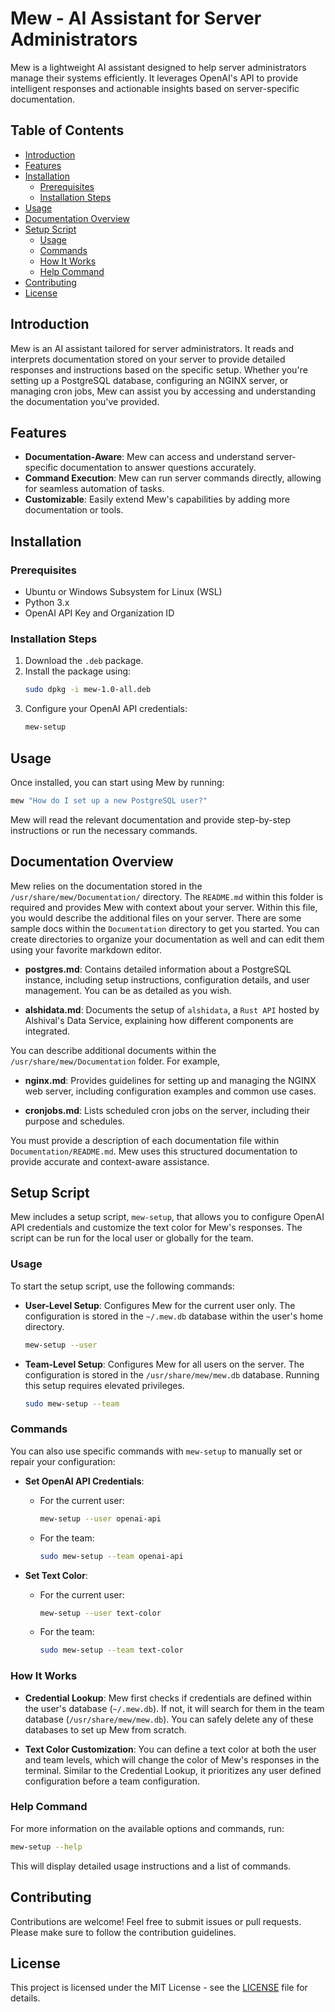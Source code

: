 # Mew - AI Assistant for Server Administrators

Mew is a lightweight AI assistant designed to help server administrators manage their systems efficiently. It leverages OpenAI's API to provide intelligent responses and actionable insights based on server-specific documentation.

## Table of Contents

- [Introduction](#introduction)
- [Features](#features)
- [Installation](#installation)
  - [Prerequisites](#prerequisites)
  - [Installation Steps](#installation-steps)
- [Usage](#usage)
- [Documentation Overview](#documentation-overview)
- [Setup Script](#setup-script)
  - [Usage](#usage-1)
  - [Commands](#commands)
  - [How It Works](#how-it-works)
  - [Help Command](#help-command)
- [Contributing](#contributing)
- [License](#license)

## Introduction

Mew is an AI assistant tailored for server administrators. It reads and interprets documentation stored on your server to provide detailed responses and instructions based on the specific setup. Whether you're setting up a PostgreSQL database, configuring an NGINX server, or managing cron jobs, Mew can assist you by accessing and understanding the documentation you've provided.

## Features

- **Documentation-Aware**: Mew can access and understand server-specific documentation to answer questions accurately.
- **Command Execution**: Mew can run server commands directly, allowing for seamless automation of tasks.
- **Customizable**: Easily extend Mew's capabilities by adding more documentation or tools.

## Installation

### Prerequisites

- Ubuntu or Windows Subsystem for Linux (WSL)
- Python 3.x
- OpenAI API Key and Organization ID

### Installation Steps

1. Download the `.deb` package.
2. Install the package using:
   ```bash
   sudo dpkg -i mew-1.0-all.deb
   ```
3. Configure your OpenAI API credentials:
   ```bash
   mew-setup
   ```

## Usage

Once installed, you can start using Mew by running:

```bash
mew "How do I set up a new PostgreSQL user?"
```

Mew will read the relevant documentation and provide step-by-step instructions or run the necessary commands.

## Documentation Overview

Mew relies on the documentation stored in the `/usr/share/mew/Documentation/` directory. The `README.md` within this folder is required and provides Mew with context about your server. Within this file, you would describe the additional files on your server. There are some sample docs within the `Documentation` directory to get you started. You can create directories to organize your documentation as well and can edit them using your favorite markdown editor.

- **postgres.md**: Contains detailed information about a PostgreSQL instance, including setup instructions, configuration details, and user management. You can be as detailed as you wish.

- **alshidata.md**: Documents the setup of `alshidata`, a `Rust API` hosted by Alshival's Data Service, explaining how different components are integrated.

You can describe additional documents within the `/usr/share/mew/Documentation` folder. For example, 

- **nginx.md**: Provides guidelines for setting up and managing the NGINX web server, including configuration examples and common use cases.

- **cronjobs.md**: Lists scheduled cron jobs on the server, including their purpose and schedules.

You must provide a description of each documentation file within `Documentation/README.md`. Mew uses this structured documentation to provide accurate and context-aware assistance.

## Setup Script

Mew includes a setup script, `mew-setup`, that allows you to configure OpenAI API credentials and customize the text color for Mew's responses. The script can be run for the local user or globally for the team.

### Usage

To start the setup script, use the following commands:

- **User-Level Setup**: Configures Mew for the current user only. The configuration is stored in the `~/.mew.db` database within the user's home directory.
  ```bash
  mew-setup --user
  ```

- **Team-Level Setup**: Configures Mew for all users on the server. The configuration is stored in the `/usr/share/mew/mew.db` database. Running this setup requires elevated privileges.
  ```bash
  sudo mew-setup --team
  ```

### Commands

You can also use specific commands with `mew-setup` to manually set or repair your configuration:

- **Set OpenAI API Credentials**:
  - For the current user:
    ```bash
    mew-setup --user openai-api
    ```
  - For the team:
    ```bash
    sudo mew-setup --team openai-api
    ```

- **Set Text Color**:
  - For the current user:
    ```bash
    mew-setup --user text-color
    ```
  - For the team:
    ```bash
    sudo mew-setup --team text-color
    ```

### How It Works

- **Credential Lookup**: Mew first checks if credentials are defined within the user's database (`~/.mew.db`). If not, it will search for them in the team database (`/usr/share/mew/mew.db`). You can safely delete any of these databases to set up Mew from scratch.
  
- **Text Color Customization**: You can define a text color at both the user and team levels, which will change the color of Mew's responses in the terminal. Similar to the Credential Lookup, it prioritizes any user defined configuration before a team configuration.

### Help Command

For more information on the available options and commands, run:

```bash
mew-setup --help
```

This will display detailed usage instructions and a list of commands.

## Contributing

Contributions are welcome! Feel free to submit issues or pull requests. Please make sure to follow the contribution guidelines.

## License

This project is licensed under the MIT License - see the [LICENSE](LICENSE) file for details.